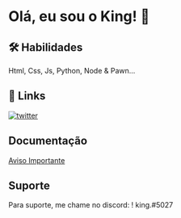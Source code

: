 
# Olá, eu sou o King! 👋


## 🛠 Habilidades
Html, Css, Js, Python, Node & Pawn...


## 🔗 Links
[![twitter](https://img.shields.io/badge/twitter-1DA1F2?style=for-the-badge&logo=twitter&logoColor=white)](https://twitter.com/Kingz4da)


## Documentação

[Aviso Importante](https://telegra.ph/Importante-08-17-2)


## Suporte

Para suporte, me chame no discord: ! king.#5027
